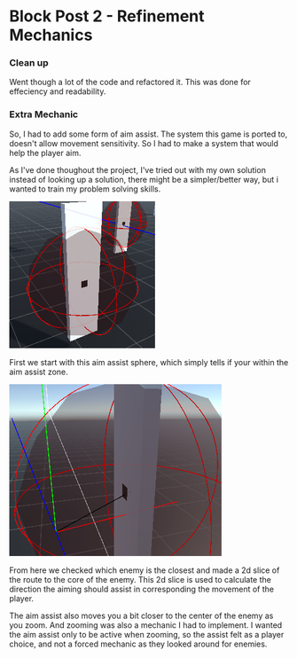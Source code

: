 # Block Post 2 - Refinement Mechanics

### Clean up

Went though a lot of the code and refactored it. This was done for effeciency and readability.

### Extra Mechanic

So, I had to add some form of aim assist. The system this game is ported to, doesn't allow movement sensitivity. So I had to make a system that would help the player aim.

As I've done thoughout the project, I've tried out with my own solution instead of looking up a solution, there might be a simpler/better way, but i wanted to train my problem solving skills.

![alt text](image.png)

First we start with this aim assist sphere, which simply tells if your within the aim assist zone.

![alt text](image-1.png)

From here we checked which enemy is the closest and made a 2d slice of the route to the core of the enemy. This 2d slice is used to calculate the direction the aiming should assist in corresponding the movement of the player.

The aim assist also moves you a bit closer to the center of the enemy as you zoom. And zooming was also a mechanic I had to implement. I wanted the aim assist only to be active when zooming, so the assist felt as a player choice, and not a forced mechanic as they looked around for enemies.
